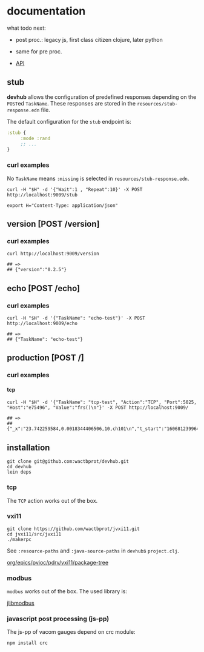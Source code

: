 # documentation

what todo next:
* post proc.: legacy js, first class citizen clojure, later python
* same for pre proc.

* [API](./api)

## stub

**devhub** allows the configuration of predefined responses depending on the `POST`ed
`TaskName`. These responses are stored in the `resources/stub-response.edn` file.

The default configuration for the `stub` endpoint is:

```clojure
:stub {
     :mode :rand
     ;; ...
}
```


### curl examples

No `TaskName` means `:missing` is selected in `resources/stub-response.edn`.

```shell
curl -H "$H" -d '{"Wait":1 , "Repeat":10}' -X POST http://localhost:9009/stub
```


```shell
export H="Content-Type: application/json"
```
## version [POST /version]

### curl examples

```shell
curl http://localhost:9009/version

## =>
## {"version":"0.2.5"}
```

## echo [POST /echo]

### curl examples
```shell
curl -H "$H" -d '{"TaskName": "echo-test"}' -X POST http://localhost:9009/echo

## =>
## {"TaskName": "echo-test"}
```

## production [POST /]

### curl examples
#### tcp

```shell
curl -H "$H" -d '{"TaskName": "tcp-test", "Action":"TCP", "Port":5025, "Host":"e75496", "Value":"frs()\n"}' -X POST http://localhost:9009/

## =>
## {"_x":"23.742259584,0.0018344406506,10,ch101\n","t_start":"1606812399642","t_stop":"1606812408754"}
```


## installation

```shell
git clone git@github.com:wactbprot/devhub.git
cd devhub
lein deps
```

### tcp

The `TCP` action works out of the box.

### vxi11

```
git clone https://github.com/wactbprot/jvxi11.git
cd jvxi11/src/jvxi11
./makerpc
```
See `:resource-paths` and  `:java-source-paths` in `devhub`s `project.clj`. 

[org/epics/pvioc/pdrv/vxi11/package-tree](http://epics-pvdata.sourceforge.net/docbuild/pvIOCJava/2.0-BETA/documentation/html/org/epics/pvioc/pdrv/vxi11/package-tree.html)

### modbus

`modbus` works out of the box. The used library is:

[jlibmodbus](https://mvnrepository.com/artifact/com.github.kochedykov/jlibmodbus/1.2.9.0)


### javascript post processing (js-pp)

The js-pp of vacom gauges depend on crc module:

```shell
npm install crc 
```

